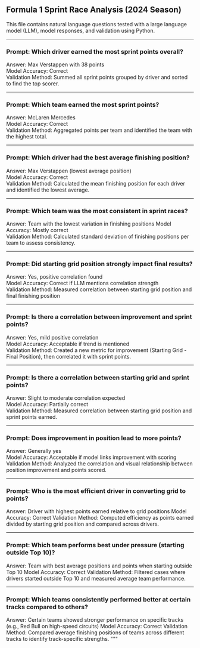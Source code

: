 ## Formula 1 Sprint Race Analysis (2024 Season)

This file contains natural language questions tested with a large language model (LLM), model responses, and validation using Python.

---

### Prompt: Which driver earned the most sprint points overall?
Answer: Max Verstappen with 38 points  
Model Accuracy: Correct  
Validation Method: Summed all sprint points grouped by driver and sorted to find the top scorer.

---

### Prompt: Which team earned the most sprint points?
Answer: McLaren Mercedes  
Model Accuracy: Correct  
Validation Method: Aggregated points per team and identified the team with the highest total.

---

### Prompt: Which driver had the best average finishing position?
Answer: Max Verstappen (lowest average position)  
Model Accuracy: Correct  
Validation Method: Calculated the mean finishing position for each driver and identified the lowest average.

---

### Prompt: Which team was the most consistent in sprint races?
Answer: Team with the lowest variation in finishing positions
Model Accuracy: Mostly correct  
Validation Method: Calculated standard deviation of finishing positions per team to assess consistency.

---

### Prompt: Did starting grid position strongly impact final results?
Answer: Yes, positive correlation found  
Model Accuracy: Correct if LLM mentions correlation strength  
Validation Method: Measured correlation between starting grid position and final finishing position

---

### Prompt: Is there a correlation between improvement and sprint points?
Answer: Yes, mild positive correlation  
Model Accuracy: Acceptable if trend is mentioned  
Validation Method: Created a new metric for improvement (Starting Grid - Final Position), then correlated it with sprint points.

---

### Prompt: Is there a correlation between starting grid and sprint points?
Answer: Slight to moderate correlation expected  
Model Accuracy: Partially correct  
Validation Method: Measured correlation between starting grid position and sprint points earned.

---

### Prompt: Does improvement in position lead to more points?
Answer: Generally yes  
Model Accuracy: Acceptable if model links improvement with scoring  
Validation Method: Analyzed the correlation and visual relationship between position improvement and points scored.

---
### Prompt: Who is the most efficient driver in converting grid to points?
Answer: Driver with highest points earned relative to grid positions
Model Accuracy: Correct
Validation Method: Computed efficiency as points earned divided by starting grid position and compared across drivers.

---

### Prompt: Which team performs best under pressure (starting outside Top 10)?
Answer: Team with best average positions and points when starting outside Top 10
Model Accuracy: Correct
Validation Method: Filtered cases where drivers started outside Top 10 and measured average team performance.

---

### Prompt: Which teams consistently performed better at certain tracks compared to others?
Answer: Certain teams showed stronger performance on specific tracks (e.g., Red Bull on high-speed circuits)
Model Accuracy: Correct
Validation Method: Compared average finishing positions of teams across different tracks to identify track-specific strengths.
"""

